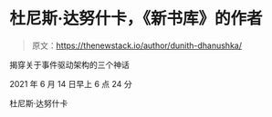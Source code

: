 # 杜尼斯·达努什卡，《新书库》的作者

> 原文：<https://thenewstack.io/author/dunith-dhanushka/>

揭穿关于事件驱动架构的三个神话

2021 年 6 月 14 日早上 6 点 24 分

杜尼斯·达努什卡